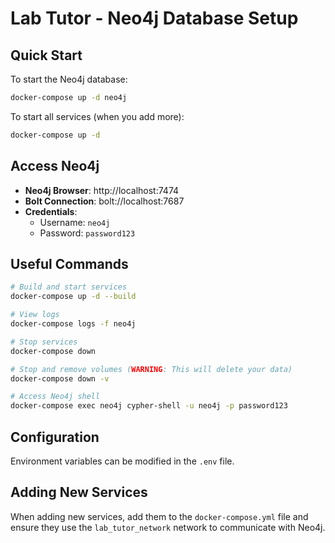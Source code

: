 # Lab Tutor - Neo4j Database Setup

## Quick Start

To start the Neo4j database:

```bash
docker-compose up -d neo4j
```

To start all services (when you add more):

```bash
docker-compose up -d
```

## Access Neo4j

- **Neo4j Browser**: http://localhost:7474
- **Bolt Connection**: bolt://localhost:7687
- **Credentials**: 
  - Username: `neo4j`
  - Password: `password123`

## Useful Commands

```bash
# Build and start services
docker-compose up -d --build

# View logs
docker-compose logs -f neo4j

# Stop services
docker-compose down

# Stop and remove volumes (WARNING: This will delete your data)
docker-compose down -v

# Access Neo4j shell
docker-compose exec neo4j cypher-shell -u neo4j -p password123
```

## Configuration

Environment variables can be modified in the `.env` file.

## Adding New Services

When adding new services, add them to the `docker-compose.yml` file and ensure they use the `lab_tutor_network` network to communicate with Neo4j.
